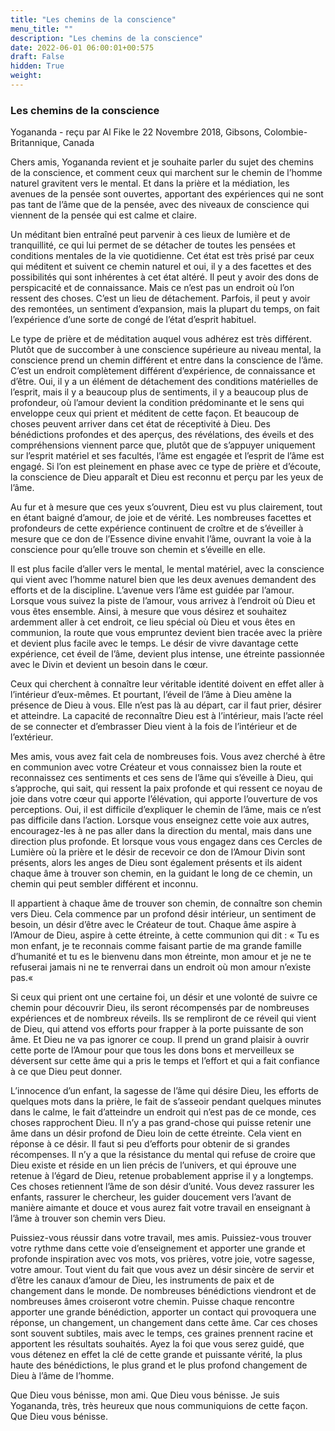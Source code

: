```yaml
---
title: "Les chemins de la conscience"
menu_title: ""
description: "Les chemins de la conscience"
date: 2022-06-01 06:00:01+00:575
draft: False
hidden: True
weight:
---
```

### Les chemins de la conscience

Yogananda - reçu par Al Fike le 22 Novembre 2018, Gibsons, Colombie-Britannique, Canada

Chers amis, Yogananda revient et je souhaite parler du sujet des chemins de la conscience, et comment ceux qui marchent sur le chemin de l’homme naturel gravitent vers le mental. Et dans la prière et la médiation, les avenues de la pensée sont ouvertes, apportant des expériences qui ne sont pas tant de l’âme que de la pensée, avec des niveaux de conscience qui viennent de la pensée qui est calme et claire.

Un méditant bien entraîné peut parvenir à ces lieux de lumière et de tranquillité, ce qui lui permet de se détacher de toutes les pensées et conditions mentales de la vie quotidienne. Cet état est très prisé par ceux qui méditent et suivent ce chemin naturel et oui, il y a des facettes et des possibilités qui sont inhérentes à cet état altéré. Il peut y avoir des dons de perspicacité et de connaissance. Mais ce n’est pas un endroit où l’on ressent des choses. C’est un lieu de détachement. Parfois, il peut y avoir des remontées, un sentiment d’expansion, mais la plupart du temps, on fait l’expérience d’une sorte de congé de l’état d’esprit habituel.

Le type de prière et de méditation auquel vous adhérez est très différent. Plutôt que de succomber à une conscience supérieure au niveau mental, la conscience prend un chemin différent et entre dans la conscience de l’âme. C’est un endroit complètement différent d’expérience, de connaissance et d’être. Oui, il y a un élément de détachement des conditions matérielles de l’esprit, mais il y a beaucoup plus de sentiments, il y a beaucoup plus de profondeur, où l’amour devient la condition prédominante et le sens qui enveloppe ceux qui prient et méditent de cette façon. Et beaucoup de choses peuvent arriver dans cet état de réceptivité à Dieu. Des bénédictions profondes et des aperçus, des révélations, des éveils et des compréhensions viennent parce que, plutôt que de s’appuyer uniquement sur l’esprit matériel et ses facultés, l’âme est engagée et l’esprit de l’âme est engagé. Si l’on est pleinement en phase avec ce type de prière et d’écoute, la conscience de Dieu apparaît et Dieu est reconnu et perçu par les yeux de l’âme.

Au fur et à mesure que ces yeux s’ouvrent, Dieu est vu plus clairement, tout en étant baigné d’amour, de joie et de vérité. Les nombreuses facettes et profondeurs de cette expérience continuent de croître et de s’éveiller à mesure que ce don de l’Essence divine envahit l’âme, ouvrant la voie à la conscience pour qu’elle trouve son chemin et s’éveille en elle.

Il est plus facile d’aller vers le mental, le mental matériel, avec la conscience qui vient avec l’homme naturel bien que les deux avenues demandent des efforts et de la discipline. L’avenue vers l’âme est guidée par l’amour. Lorsque vous suivez la piste de l’amour, vous arrivez à l’endroit où Dieu et vous êtes ensemble. Ainsi, à mesure que vous désirez et souhaitez ardemment aller à cet endroit, ce lieu spécial où Dieu et vous êtes en communion, la route que vous empruntez devient bien tracée avec la prière et devient plus facile avec le temps. Le désir de vivre davantage cette expérience, cet éveil de l’âme, devient plus intense, une étreinte passionnée avec le Divin et devient un besoin dans le cœur.

Ceux qui cherchent à connaître leur véritable identité doivent en effet aller à l’intérieur d’eux-mêmes. Et pourtant, l’éveil de l’âme à Dieu amène la présence de Dieu à vous. Elle n’est pas là au départ, car il faut prier, désirer et atteindre. La capacité de reconnaître Dieu est à l’intérieur, mais l’acte réel de se connecter et d’embrasser Dieu vient à la fois de l’intérieur et de l’extérieur.

Mes amis, vous avez fait cela de nombreuses fois. Vous avez cherché à être en communion avec votre Créateur et vous connaissez bien la route et reconnaissez ces sentiments et ces sens de l’âme qui s’éveille à Dieu, qui s’approche, qui sait, qui ressent la paix profonde et qui ressent ce noyau de joie dans votre cœur qui apporte l’élévation, qui apporte l’ouverture de vos perceptions. Oui, il est difficile d’expliquer le chemin de l’âme, mais ce n’est pas difficile dans l’action. Lorsque vous enseignez cette voie aux autres, encouragez-les à ne pas aller dans la direction du mental, mais dans une direction plus profonde. Et lorsque vous vous engagez dans ces Cercles de Lumière où la prière et le désir de recevoir ce don de l’Amour Divin sont présents, alors les anges de Dieu sont également présents et ils aident chaque âme à trouver son chemin, en la guidant le long de ce chemin, un chemin qui peut sembler différent et inconnu.

Il appartient à chaque âme de trouver son chemin, de connaître son chemin vers Dieu. Cela commence par un profond désir intérieur, un sentiment de besoin, un désir d’être avec le Créateur de tout. Chaque âme aspire à l’Amour de Dieu, aspire à cette étreinte, à cette communion qui dit : « Tu es mon enfant, je te reconnais comme faisant partie de ma grande famille d’humanité et tu es le bienvenu dans mon étreinte, mon amour et je ne te refuserai jamais ni ne te renverrai dans un endroit où mon amour n’existe pas.« 

Si ceux qui prient ont une certaine foi, un désir et une volonté de suivre ce chemin pour découvrir Dieu, ils seront récompensés par de nombreuses expériences et de nombreux réveils. Ils se rempliront de ce réveil qui vient de Dieu, qui attend vos efforts pour frapper à la porte puissante de son âme. Et Dieu ne va pas ignorer ce coup. Il prend un grand plaisir à ouvrir cette porte de l’Amour pour que tous les dons bons et merveilleux se déversent sur cette âme qui a pris le temps et l’effort et qui a fait confiance à ce que Dieu peut donner.

L’innocence d’un enfant, la sagesse de l’âme qui désire Dieu, les efforts de quelques mots dans la prière, le fait de s’asseoir pendant quelques minutes dans le calme, le fait d’atteindre un endroit qui n’est pas de ce monde, ces choses rapprochent Dieu. Il n’y a pas grand-chose qui puisse retenir une âme dans un désir profond de Dieu loin de cette étreinte. Cela vient en réponse à ce désir. Il faut si peu d’efforts pour obtenir de si grandes récompenses. Il n’y a que la résistance du mental qui refuse de croire que Dieu existe et réside en un lien précis de l’univers, et qui éprouve une retenue à l’égard de Dieu, retenue probablement apprise il y a longtemps. Ces choses retiennent l’âme de son désir d’unité. Vous devez rassurer les enfants, rassurer le chercheur, les guider doucement vers l’avant de manière aimante et douce et vous aurez fait votre travail en enseignant à l’âme à trouver son chemin vers Dieu.

Puissiez-vous réussir dans votre travail, mes amis. Puissiez-vous trouver votre rythme dans cette voie d’enseignement et apporter une grande et profonde inspiration avec vos mots, vos prières, votre joie, votre sagesse, votre amour. Tout vient du fait que vous avez un désir sincère de servir et d’être les canaux d’amour de Dieu, les instruments de paix et de changement dans le monde. De nombreuses bénédictions viendront et de nombreuses âmes croiseront votre chemin. Puisse chaque rencontre apporter une grande bénédiction, apporter un contact qui provoquera une réponse, un changement, un changement dans cette âme. Car ces choses sont souvent subtiles, mais avec le temps, ces graines prennent racine et apportent les résultats souhaités. Ayez la foi que vous serez guidé, que vous détenez en effet la clé de cette grande et puissante vérité, la plus haute des bénédictions, le plus grand et le plus profond changement de Dieu à l’âme de l’homme.

Que Dieu vous bénisse, mon ami. Que Dieu vous bénisse. Je suis Yogananda, très, très heureux que nous communiquions de cette façon. Que Dieu vous bénisse.



